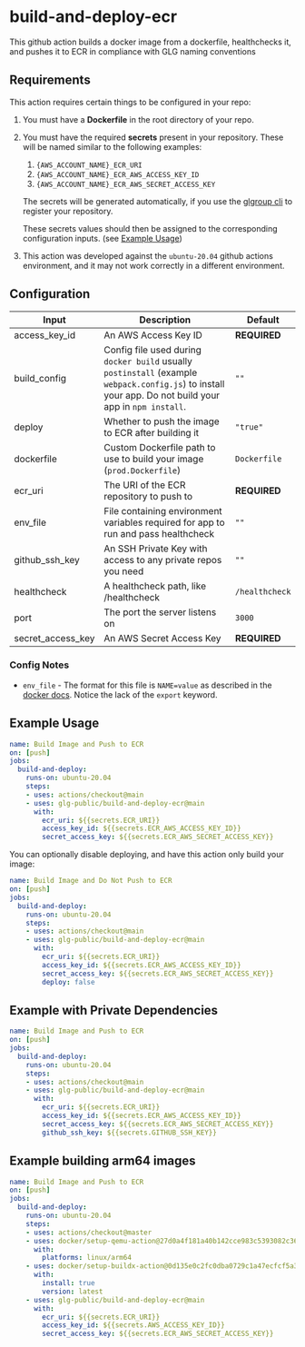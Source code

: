 # build-and-deploy-ecr
This github action builds a docker image from a dockerfile, healthchecks it, and pushes it to ECR in compliance with GLG naming conventions

## Requirements

This action requires certain things to be configured in your repo:

1. You must have a **Dockerfile** in the root directory of your repo.

2. You must have the required **secrets** present in your repository. These will be named similar to the following examples:
    1. `{AWS_ACCOUNT_NAME}_ECR_URI`
    2. `{AWS_ACCOUNT_NAME}_ECR_AWS_ACCESS_KEY_ID`
    3. `{AWS_ACCOUNT_NAME}_ECR_AWS_SECRET_ACCESS_KEY`
    
    The secrets will be generated automatically, if you use the [glgroup cli](https://github.com/glg/cli) to register your repository.
    
    These secrets values should then be assigned to the corresponding configuration inputs.  (see [Example Usage](#example-usage))
    
3. This action was developed against the `ubuntu-20.04` github actions environment, and it may not work correctly in a different environment.

## Configuration

| Input | Description | Default |
|-------|-------------|---------|
| access_key_id | An AWS Access Key ID | **REQUIRED** |
| build_config | Config file used during `docker build` usually `postinstall` (example `webpack.config.js`) to install your app. Do not build your app in `npm install`. | `""` |
| deploy | Whether to push the image to ECR after building it | `"true"` |
| dockerfile | Custom Dockerfile path to use to build your image (`prod.Dockerfile`) | `Dockerfile` |
| ecr_uri | The URI of the ECR repository to push to | **REQUIRED** |
| env_file | File containing environment variables required for app to run and pass healthcheck | `""` |
| github_ssh_key | An SSH Private Key with access to any private repos you need | `""` |
| healthcheck | A healthcheck path, like /healthcheck | `/healthcheck` |
| port | The port the server listens on | `3000` |
| secret_access_key | An AWS Secret Access Key | **REQUIRED** |

### Config Notes

* `env_file` - The format for this file is `NAME=value` as described in the [docker docs](https://docs.docker.com/engine/reference/commandline/run/#set-environment-variables--e---env---env-file).
  Notice the lack of the `export` keyword.

## Example Usage

```yml
name: Build Image and Push to ECR
on: [push]
jobs:
  build-and-deploy:
    runs-on: ubuntu-20.04
    steps:
    - uses: actions/checkout@main
    - uses: glg-public/build-and-deploy-ecr@main
      with:
        ecr_uri: ${{secrets.ECR_URI}}
        access_key_id: ${{secrets.ECR_AWS_ACCESS_KEY_ID}}
        secret_access_key: ${{secrets.ECR_AWS_SECRET_ACCESS_KEY}}
```

You can optionally disable deploying, and have this action only build your image:

```yml
name: Build Image and Do Not Push to ECR
on: [push]
jobs:
  build-and-deploy:
    runs-on: ubuntu-20.04
    steps:
    - uses: actions/checkout@main
    - uses: glg-public/build-and-deploy-ecr@main
      with:
        ecr_uri: ${{secrets.ECR_URI}}
        access_key_id: ${{secrets.ECR_AWS_ACCESS_KEY_ID}}
        secret_access_key: ${{secrets.ECR_AWS_SECRET_ACCESS_KEY}}
        deploy: false
```

## Example with Private Dependencies

```yml
name: Build Image and Push to ECR
on: [push]
jobs:
  build-and-deploy:
    runs-on: ubuntu-20.04
    steps:
    - uses: actions/checkout@main
    - uses: glg-public/build-and-deploy-ecr@main
      with:
        ecr_uri: ${{secrets.ECR_URI}}
        access_key_id: ${{secrets.ECR_AWS_ACCESS_KEY_ID}}
        secret_access_key: ${{secrets.ECR_AWS_SECRET_ACCESS_KEY}}
        github_ssh_key: ${{secrets.GITHUB_SSH_KEY}}
```

## Example building arm64 images
```yml
name: Build Image and Push to ECR
on: [push]
jobs:
  build-and-deploy:
    runs-on: ubuntu-20.04
    steps:
    - uses: actions/checkout@master
    - uses: docker/setup-qemu-action@27d0a4f181a40b142cce983c5393082c365d1480
      with:
        platforms: linux/arm64
    - uses: docker/setup-buildx-action@0d135e0c2fc0dba0729c1a47ecfcf5a3c7f8579e
      with:
        install: true
        version: latest
    - uses: glg-public/build-and-deploy-ecr@main
      with:
        ecr_uri: ${{secrets.ECR_URI}}
        access_key_id: ${{secrets.AWS_ACCESS_KEY_ID}}
        secret_access_key: ${{secrets.ECR_AWS_SECRET_ACCESS_KEY}}
```
